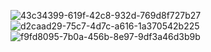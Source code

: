 ![43c34399-619f-42c8-932d-769d8f727b27](https://github.com/user-attachments/assets/faaa02b6-ada1-4d50-9270-e3b5c73836a5)
![d2caad29-75c7-4d7c-a616-1a370542b225](https://github.com/user-attachments/assets/91ee2050-5bc7-4b1e-b6f2-59a87901ec0e)
![f9fd8095-7b0a-456b-8e97-9df3a46d3b9b](https://github.com/user-attachments/assets/28f9f470-c3b4-4ec5-90d9-e90f3d4f9bcd)
